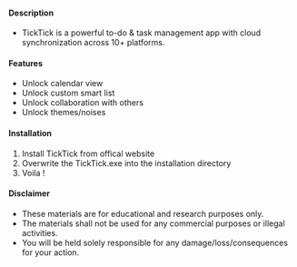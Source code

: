 #### Description
- TickTick is a powerful to-do & task management app with cloud synchronization across 10+ platforms.

#### Features
- Unlock calendar view
- Unlock custom smart list
- Unlock collaboration with others
- Unlock themes/noises

#### Installation
1. Install TickTick from offical website
2. Overwrite the TickTick.exe into the installation directory
3. Voila !

#### Disclaimer
- These materials are for educational and research purposes only.
- The materials shall not be used for any commercial purposes or illegal activities.
- You will be held solely responsible for any damage/loss/consequences for your action.
